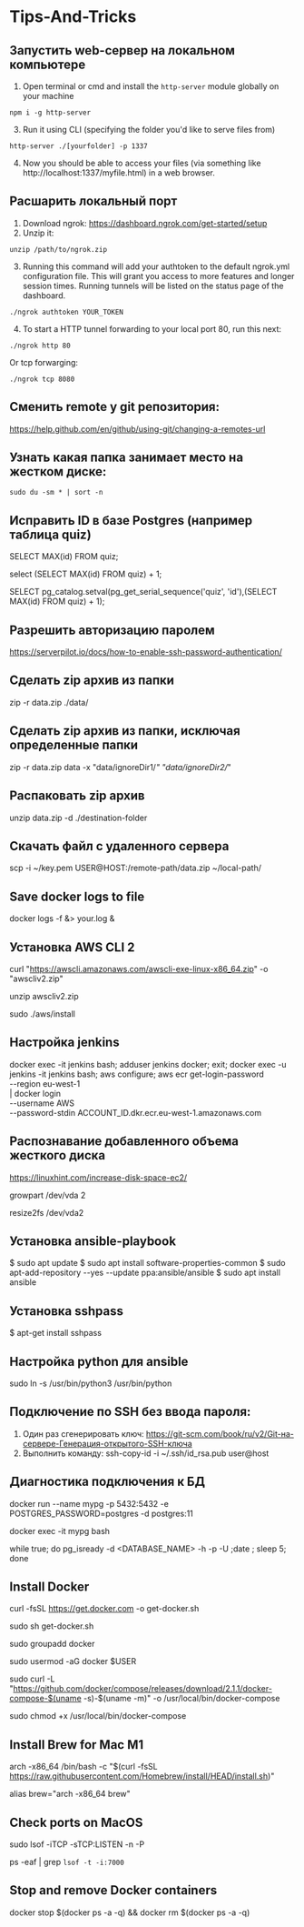 # Tips-And-Tricks

## Запустить web-сервер на локальном компьютере

1. Open terminal or cmd and install the `http-server` module globally on your machine
  ```
  npm i -g http-server 
  ```
3. Run it using CLI (specifying the folder you'd like to serve files from)
  ```
  http-server ./[yourfolder] -p 1337
  ```
4. Now you should be able to access your files (via something like http://localhost:1337/myfile.html) in a web browser.

## Расшарить локальный порт
1. Download ngrok: https://dashboard.ngrok.com/get-started/setup
2. Unzip it:
  ```
  unzip /path/to/ngrok.zip
  ```
3. Running this command will add your authtoken to the default ngrok.yml configuration file. This will grant you access to more features and longer session times. Running tunnels will be listed on the status page of the dashboard.
  ```
  ./ngrok authtoken YOUR_TOKEN
  ```
4. To start a HTTP tunnel forwarding to your local port 80, run this next:
  ```
  ./ngrok http 80
  ```
  Or tcp forwarging:
  ```
  ./ngrok tcp 8080
  ```
## Сменить remote у git репозитория:
https://help.github.com/en/github/using-git/changing-a-remotes-url

## Узнать какая папка занимает место на жестком диске:
```
sudo du -sm * | sort -n
```

## Исправить ID в базе Postgres (например таблица quiz)

SELECT MAX(id) FROM quiz;

select (SELECT MAX(id) FROM quiz) + 1;

SELECT pg_catalog.setval(pg_get_serial_sequence('quiz', 'id'),(SELECT MAX(id) FROM quiz) + 1);

## Разрешить авторизацию паролем
https://serverpilot.io/docs/how-to-enable-ssh-password-authentication/

## Сделать zip архив из папки

zip -r data.zip ./data/

## Сделать zip архив из папки, исключая определенные папки

zip -r data.zip data -x "data/ignoreDir1/*" "data/ignoreDir2/*"

## Распаковать zip архив

unzip data.zip -d ./destination-folder

## Скачать файл с удаленного сервера

scp -i ~/key.pem USER@HOST:/remote-path/data.zip ~/local-path/

## Save docker logs to file

docker logs -f <yourContainer> &> your.log &

## Установка AWS CLI 2
curl "https://awscli.amazonaws.com/awscli-exe-linux-x86_64.zip" -o "awscliv2.zip"

unzip awscliv2.zip

sudo ./aws/install

## Настройка jenkins
docker exec -it jenkins bash;
adduser jenkins docker;
exit;
docker exec -u jenkins -it jenkins bash;
aws configure;
aws ecr get-login-password \
    --region eu-west-1 \
| docker login \
    --username AWS \
    --password-stdin ACCOUNT_ID.dkr.ecr.eu-west-1.amazonaws.com

## Распознавание добавленного объема жесткого диска
https://linuxhint.com/increase-disk-space-ec2/
  
growpart /dev/vda 2

resize2fs /dev/vda2

## Установка ansible-playbook

$ sudo apt update
$ sudo apt install software-properties-common
$ sudo apt-add-repository --yes --update ppa:ansible/ansible
$ sudo apt install ansible

## Установка sshpass

$ apt-get install sshpass

## Настройка python для ansible
sudo ln -s /usr/bin/python3 /usr/bin/python

## Подключение по SSH без ввода пароля:
  1. Один раз сгенерировать ключ: https://git-scm.com/book/ru/v2/Git-на-сервере-Генерация-открытого-SSH-ключа
  2. Выполнить команду: 
ssh-copy-id -i ~/.ssh/id_rsa.pub user@host
  
## Диагностика подключения к БД

  docker run --name mypg -p 5432:5432 -e POSTGRES_PASSWORD=postgres -d postgres:11

  docker exec -it mypg bash

  while true; do pg_isready -d <DATABASE_NAME> -h <HOST> -p <PORT> -U <USERNAME>;date ; sleep 5; done

 ## Install Docker
  
curl -fsSL https://get.docker.com -o get-docker.sh
  
sudo sh get-docker.sh
  
sudo groupadd docker
  
sudo usermod -aG docker $USER

sudo curl -L "https://github.com/docker/compose/releases/download/2.1.1/docker-compose-$(uname -s)-$(uname -m)" -o /usr/local/bin/docker-compose
  
sudo chmod +x /usr/local/bin/docker-compose
  
## Install Brew for Mac M1
  
arch -x86_64 /bin/bash -c "$(curl -fsSL https://raw.githubusercontent.com/Homebrew/install/HEAD/install.sh)"

alias brew="arch -x86_64 brew"

## Check ports on MacOS
  
  sudo lsof -iTCP -sTCP:LISTEN -n -P
  
  ps -eaf | grep `lsof -t -i:7000`

## Stop and remove Docker containers
  
docker stop $(docker ps -a -q) && docker rm $(docker ps -a -q)
